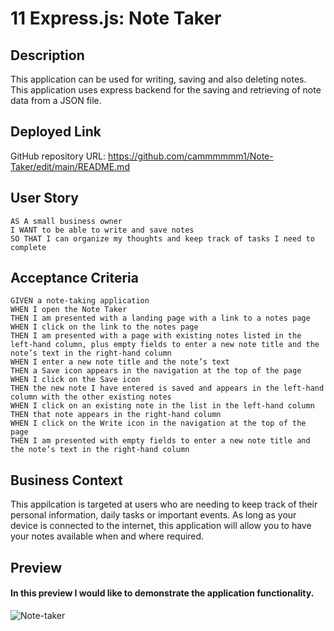 # 11 Express.js: Note Taker

## Description

This application can be used for writing, saving and also deleting notes. This application uses express backend for the saving and retrieving of note data from a JSON file.

 ## Deployed Link


GitHub repository URL: https://github.com/cammmmmm1/Note-Taker/edit/main/README.md


## User Story

```
AS A small business owner
I WANT to be able to write and save notes
SO THAT I can organize my thoughts and keep track of tasks I need to complete
```
## Acceptance Criteria

```
GIVEN a note-taking application
WHEN I open the Note Taker
THEN I am presented with a landing page with a link to a notes page
WHEN I click on the link to the notes page
THEN I am presented with a page with existing notes listed in the left-hand column, plus empty fields to enter a new note title and the note’s text in the right-hand column
WHEN I enter a new note title and the note’s text
THEN a Save icon appears in the navigation at the top of the page
WHEN I click on the Save icon
THEN the new note I have entered is saved and appears in the left-hand column with the other existing notes
WHEN I click on an existing note in the list in the left-hand column
THEN that note appears in the right-hand column
WHEN I click on the Write icon in the navigation at the top of the page
THEN I am presented with empty fields to enter a new note title and the note’s text in the right-hand column

```
## Business Context
This appilcation is targeted at users who are needing to keep track of their personal information, daily tasks or important events. As long as your device is connected to the internet, this application will allow you to have your notes available when and where required.

## Preview

#### In this preview I would like to demonstrate the application functionality.

![Note-taker](https://user-images.githubusercontent.com/19741669/107334743-0f85f800-6af2-11eb-967d-c03943e6b7cd.gif)


